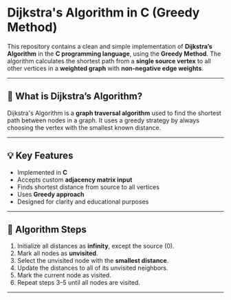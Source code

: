 # Dijkstra's Algorithm in C (Greedy Method)

This repository contains a clean and simple implementation of **Dijkstra’s Algorithm** in the **C programming language**, using the **Greedy Method**. The algorithm calculates the shortest path from a **single source vertex** to all other vertices in a **weighted graph** with **non-negative edge weights**.

---

## 🚀 What is Dijkstra’s Algorithm?

Dijkstra's Algorithm is a **graph traversal algorithm** used to find the shortest path between nodes in a graph. It uses a greedy strategy by always choosing the vertex with the smallest known distance.

---

## 💡 Key Features

- Implemented in **C**
- Accepts custom **adjacency matrix input**
- Finds shortest distance from source to all vertices
- Uses **Greedy approach**
- Designed for clarity and educational purposes

---

## 📘 Algorithm Steps

1. Initialize all distances as **infinity**, except the source (0).
2. Mark all nodes as **unvisited**.
3. Select the unvisited node with the **smallest distance**.
4. Update the distances to all of its unvisited neighbors.
5. Mark the current node as visited.
6. Repeat steps 3–5 until all nodes are visited.

---



